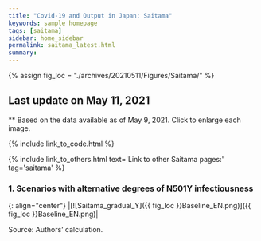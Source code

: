 ```yaml
---
title: "Covid-19 and Output in Japan: Saitama"
keywords: sample homepage
tags: [saitama]
sidebar: home_sidebar
permalink: saitama_latest.html
summary:
---
```


{% assign fig_loc = "./archives/20210511/Figures/Saitama/" %}

## Last update on May 11, 2021
** Based on the data available as of May 9, 2021. Click to enlarge each image.

{% include link_to_code.html %}

{% include link_to_others.html text='Link to other Saitama pages:' tag='saitama' %}

### 1. Scenarios with alternative degrees of N501Y infectiousness
<!--
#### (i) Baseline scenario

{: align="center"}
|[![Saitama_gradual_Y]({{ fig_loc }}GradualRecovery1.png)]({{ fig_loc }}GradualRecovery1.png)|

Source: Authors’ calculation. -->

<!-- #### (ii) Alternative scenario

{: align="center"}
|[![Saitama_gradual_Y]({{ fig_loc }}GradualRecovery3.png)]({{ fig_loc }}GradualRecovery3.png)|

Source: Authors’ calculation.

#### (iii) Variant scenario (A)

{: align="center"}
|[![Saitama_gradual_Y]({{ fig_loc }}GradualRecovery41.png)]({{ fig_loc }}GradualRecovery41.png)|

Source: Authors’ calculation. -->

<!-- #### (ii) Variant scenario -->

{: align="center"}
|[![Saitama_gradual_Y]({{ fig_loc }}Baseline_EN.png)]({{ fig_loc }}Baseline_EN.png)|

Source: Authors’ calculation.
